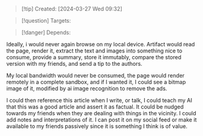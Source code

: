 
>[!tip] Created: [2024-03-27 Wed 09:32]

>[!question] Targets: 

>[!danger] Depends: 

Ideally, i would never again browse on my local device.  Artifact would read the page, render it, extract the text and images into something nice to consume, provide a summary, store it immutably, compare the stored version with my friends, and send a tip to the authors.

My local bandwidth would never be consumed, the page would render remotely in a complete sandbox, and if I wanted it, I could see a bitmap image of it, modified by ai image recognition to remove the ads.

I could then reference this article when I write, or talk, I could teach my AI that this was a good article and assert it as factual.  It could be nudged towards my friends when they are dealing with things in the vicinity.  I could add notes and interpretations of it.  I can post it on my social feed or make it available to my friends passively since it is something I think is of value.